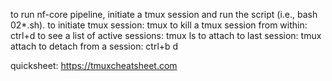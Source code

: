 to run nf-core pipeline, initiate a tmux session and run the script (i.e., bash 02*.sh).
to initiate tmux session: tmux
to kill a tmux session from within: ctrl+d
to see a list of active sessions: tmux ls
to attach to last session: tmux attach
to detach from a session: ctrl+b d

quicksheet: https://tmuxcheatsheet.com
